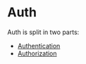 # Auth

Auth is split in two parts:

- [Authentication](Authentication.md)
- [Authorization](Authorization.md)